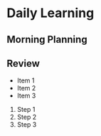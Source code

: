 <h1>Daily Learning</h1>
<h2>Morning Planning</h2>
<h2>Review</h2>

- Item 1
- Item 2
- Item 3

1. Step 1
1. Step 2
1. Step 3
